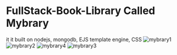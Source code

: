 # FullStack-Book-Library Called Mybrary 
it it built on nodejs, mongodb, EJS template engine, CSS
![mybrary1](https://user-images.githubusercontent.com/109628645/222956579-f9c28c47-ef90-4a67-91a9-6ddc2dbfe3eb.PNG)
![mybrary2](https://user-images.githubusercontent.com/109628645/222956582-13414e99-65e1-4bbf-8dee-9e9fed2bdbff.PNG)
![mybrary4](https://user-images.githubusercontent.com/109628645/222956588-86448a07-3373-4f39-b6b7-34fb97c206a5.PNG)
![mybrary3](https://user-images.githubusercontent.com/109628645/222956592-ee9bb9e9-c8fc-4883-bf13-10b24e85fc2b.PNG)
